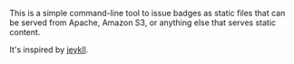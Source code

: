 This is a simple command-line tool to issue badges as static files that
can be served from Apache, Amazon S3, or anything else that serves
static content.

It's inspired by [jeykll](http://jekyllrb.com/).
